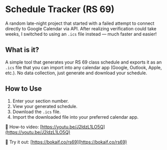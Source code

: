 # Schedule Tracker (RS 69)

A random late-night project that started with a failed attempt to connect directly to Google Calendar via API. After realizing verification could take weeks, I switched to using an `.ics` file instead — much faster and easier!

## What is it?

A simple tool that generates your RS 69 class schedule and exports it as an `.ics` file that you can import into any calendar app (Google, Outlook, Apple, etc.). No data collection, just generate and download your schedule.

## How to Use

1. Enter your section number.
2. View your generated schedule.
3. Download the `.ics` file.
4. Import the downloaded file into your preferred calendar app.

🎥 How-to video: [https://youtu.be/J2ldzL1LO5Q](https://youtu.be/J2ldzL1LO5Q)

🔗 Try it out: [https://bokaif.co/rs69](https://bokaif.co/rs69)
